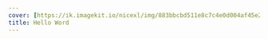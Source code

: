 ```yaml
---
cover: [https://ik.imagekit.io/nicexl/img/883bbcbd511e8c7c4e0d004af45e27b0_qiKOk4QFt.jpg](https://ik.imagekit.io/nicexl/img/883bbcbd511e8c7c4e0d004af45e27b0_qiKOk4QFt.jpg")
title: Hello Word
---
```

